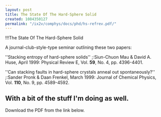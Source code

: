 ```yaml
---
layout: post
title: The State Of The Hard-Sphere Solid
created: 1084350127
permalink: "/ix2v/comphys/docs/phd/hs-refrev.pdf/"
---
```

!!!The State Of The Hard-Sphere Solid

A journal-club-style-type seminar outlining these two papers:

''Stacking entropy of hard-sphere solids''
;:Siun-Chuon Mau & David A. Huse, April 1999: Physical Review E, Vol. __59__, No. 4, pp. 4396-4401.

''Can stacking faults in hard-sphere crystals anneal out spontaneously?''
;:Sander Pronk & Daan Frenkel, March 1999: Journal of Chemical Physics, Vol. __110__, No. 9, pp. 4589-4592.

With a bit of the stuff I'm doing as well.
----
Download the PDF from the link below.
